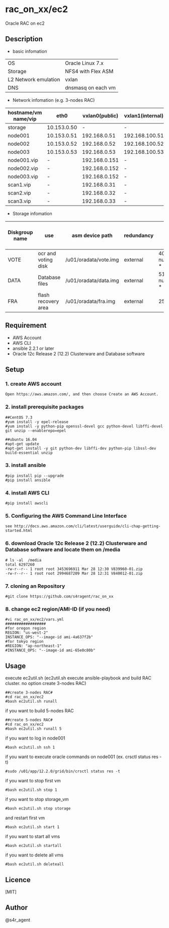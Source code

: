 rac_on_xx/ec2
====

 Oracle RAC on ec2

## Description
- basic infomation

|||
|-----|-----|
|OS|Oracle Linux 7.x|
|Storage|NFS4 with Flex ASM|
|L2 Network emulation|vxlan|
|DNS|dnsmasq on each vm|

- Network infomation (e.g. 3-nodes RAC)

|hostname/vm name/vip|eth0|vxlan0(public)|vxlan1(internal)|vxlan2(asm)|
|--------|--------|-------|-------|-------|
|storage|10.153.0.50|-|-|-|
|node001|10.153.0.51|192.168.0.51|192.168.100.51|192.168.200.51|
|node002|10.153.0.52|192.168.0.52|192.168.100.52|192.168.200.52|
|node003|10.153.0.53|192.168.0.53|192.168.100.53|192.168.200.53|
|node001.vip|-|192.168.0.151|-|-|
|node002.vip|-|192.168.0.152|-|-|
|node003.vip|-|192.168.0.152|-|-|
|scan1.vip|-|192.168.0.31|-|-|
|scan2.vip|-|192.168.0.32|-|-|
|scan3.vip|-|192.168.0.33|-|-|


- Storage infomation 

|Diskgroup name|use|asm device path|redundancy|size(MB)|size(MB)(e.g. 3-nodes RAC)|
|--------|--------|-------|-------|-------|-------|
|VOTE|ocr and voting disk|/u01/oradata/vote.img|external| 40960 + ( num_of_nodes * 2048 )|47104|
|DATA|Database files|/u01/oradata/data.img|external| 5120 + ( num_of_nodes * 1024 ) |8192|
|FRA|flash recovery area|/u01/oradata/fra.img|external|25600|25600|


## Requirement
- AWS Account
- AWS CLI
- ansible 2.2.1 or later
- Oracle 12c Release 2 (12.2) Clusterware and Database software 



## Setup
### 1. create AWS account
    Open https://aws.amazon.com/, and then choose Create an AWS Account. 
### 2. install prerequisite packages
    ##CentOS 7.3
    #yum install -y epel-release
    #yum install -y python-pip openssl-devel gcc python-devel libffi-devel git unzip --enablerepo=epel
    
    ##ubuntu 16.04
    #apt-get update
    #apt-get install -y git python-dev libffi-dev python-pip libssl-dev build-essential unzip


### 3. install ansible
    #pip install pip --upgrade
    #pip install ansible    
### 4. install AWS CLI
    #pip install awscli
### 5. Configuring the AWS Command Line Interface
    see http://docs.aws.amazon.com/cli/latest/userguide/cli-chap-getting-started.html
### 6. download Oracle 12c Release 2 (12.2) Clusterware and Database software and locate them on /media
    # ls -al  /media
    total 6297260
    -rw-r--r-- 1 root root 3453696911 Mar 28 12:30 V839960-01.zip
    -rw-r--r-- 1 root root 2994687209 Mar 28 12:31 V840012-01.zip
### 7. cloning an Repository
    #git clone https://github.com/s4ragent/rac_on_xx
### 8. change ec2 region/AMI-ID (if you need)
    #vi rac_on_xx/ec2/vars.yml
    ##################
    #for oregon region
    REGION: "us-west-2"
    INSTANCE_OPS: "--image-id ami-4a637f2b"
    #for tokyo region
    #REGION: "ap-northeast-1"
    #INSTANCE_OPS: "--image-id ami-65e0c80b"
## Usage
execute ec2util.sh   (ec2util.sh execute ansible-playbook and build RAC cluster. no option create 3-nodes RAC)

    ##create 3-nodes RAC#
    #cd rac_on_xx/ec2
    #bash ec2util.sh runall

if you want to build 5-nodes RAC

    ##create 5-nodes RAC#
    #cd rac_on_xx/ec2
    #bash ec2util.sh runall 5

if you want to log in node001

    #bash ec2util.sh ssh 1

if you want to execute oracle commands on node001 (ex. crsctl status res -t)

    #sudo /u01/app/12.2.0/grid/bin/crsctl status res -t

if you want to stop first vm

    #bash ec2util.sh stop 1

if you want to stop storage_vm

    #bash ec2util.sh stop storage

and restart first vm

    #bash ec2util.sh start 1
    
if you want to start all vms

    #bash ec2util.sh startall

if you want to delete all vms

    #bash ec2util.sh deleteall

## Licence
[MIT]

## Author
@s4r_agent
